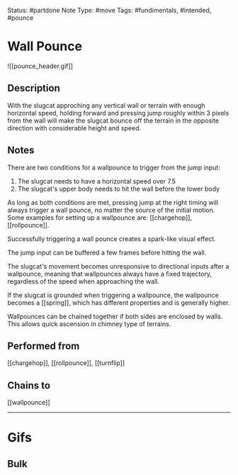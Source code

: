 Status: #partdone 
Note Type: #move 
Tags: #fundimentals, #intended, #pounce

# Wall Pounce
![[pounce_header.gif]]
## Description
With the slugcat approching any vertical wall or terrain with enough horizontal speed, holding forward and pressing jump roughly within 3 pixels from the wall will make the slugcat bounce off the terrain in the opposite direction with considerable height and speed.

## Notes
There are two conditions for a wallpounce to trigger from the jump input:
1. The slugcat needs to have a horizontal speed over 7.5
2. The slugcat's upper body needs to hit the wall before the lower body

As long as both conditions are met, pressing jump at the right timing will always trigger a wall pounce, no matter the source of the initial motion. Some examples for setting up a wallpounce are: [[chargehop]], [[rollpounce]].

Successfully triggering a wall pounce creates a spark-like visual effect.

The jump input can be buffered a few frames before hitting the wall.

The slugcat's movement becomes unresponsive to directional inputs after a wallpounce, meaning that wallpounces always have a fixed trajectory, regardless of the speed when approaching the wall.

If the slugcat is grounded when triggering a wallpounce, the wallpounce becomes a [[spring]], which has different properties and is generally higher.

Wallpounces can be chained together if both sides are enclosed by walls. This allows quick ascension in chimney type of terrains.

## Performed from
[[chargehop]], [[rollpounce]], [[turnflip]]

## Chains to
[[wallpounce]]

___
# Gifs
## Bulk